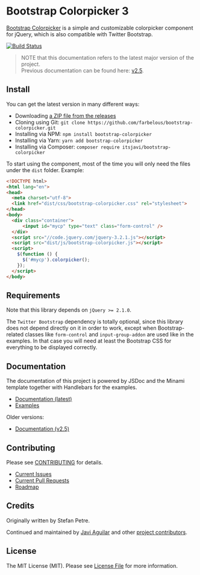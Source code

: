 # Bootstrap Colorpicker 3

[Bootstrap Colorpicker](https://github.com/farbelous/bootstrap-colorpicker/) is a simple and customizable colorpicker 
component for jQuery, which is also compatible with Twitter Bootstrap.

[![Build Status](https://api.travis-ci.org/farbelous/bootstrap-colorpicker.svg?branch=master)](https://travis-ci.org/farbelous/bootstrap-colorpicker)


> NOTE that this documentation refers to the latest major version of the project.<br>
> Previous documentation can be found here: [v2.5](https://farbelous.github.io/bootstrap-colorpicker/v2/).

## Install
You can get the latest version in many different ways:

- Downloading [a ZIP file from the releases](https://github.com/farbelous/bootstrap-colorpicker/releases)
- Cloning using Git: `git clone https://github.com/farbelous/bootstrap-colorpicker.git`
- Installing via NPM: `npm install bootstrap-colorpicker`
- Installing via Yarn: `yarn add bootstrap-colorpicker`
- Installing via Composer: `composer require itsjavi/bootstrap-colorpicker`


To start using the component, most of the time you will only need the files under the `dist` folder.
Example:

```html
<!DOCTYPE html>
<html lang="en">
<head>
  <meta charset="utf-8">
  <link href="dist/css/bootstrap-colorpicker.css" rel="stylesheet">
</head>
<body>
  <div class="container">
      <input id="mycp" type="text" class="form-control" />
  </div>
  <script src="//code.jquery.com/jquery-3.2.1.js"></script>
  <script src="dist/js/bootstrap-colorpicker.js"></script>
  <script>
    $(function () {
      $('#mycp').colorpicker();
    });
  </script>
</body>
```

## Requirements
Note that this library depends on `jQuery >= 2.1.0`.

The `Twitter Bootstrap` dependency is totally optional, since this library does not depend directly
on it in order to work, except when Bootstrap-related classes like `form-control` and `input-group-addon` are used 
like in the examples. In that case you will need at least the Bootstrap CSS for everything to be displayed correctly.

## Documentation

The documentation of this project is powered by JSDoc and the Minami template together with Handlebars for the
examples.

* [Documentation (latest)](https://farbelous.github.io/bootstrap-colorpicker/)
* [Examples](https://farbelous.github.io/bootstrap-colorpicker/tutorial-Basics.html)
    
Older versions:
* [Documentation (v2.5)](https://farbelous.github.io/bootstrap-colorpicker/v2/)

## Contributing
Please see [CONTRIBUTING](https://github.com/farbelous/bootstrap-colorpicker/blob/master/.github/CONTRIBUTING.md) 
for details.

* [Current Issues](https://github.com/farbelous/bootstrap-colorpicker/issues)
* [Current Pull Requests](https://github.com/farbelous/bootstrap-colorpicker/pulls)
* [Roadmap](https://github.com/farbelous/bootstrap-colorpicker/milestones)

## Credits
Originally written by Stefan Petre.

Continued and maintained by [Javi Aguilar](https://itsjavi.com) and other [project contributors](https://github.com/farbelous/bootstrap-colorpicker/graphs/contributors).

## License
The MIT License (MIT).
Please see [License File](https://github.com/farbelous/bootstrap-colorpicker/blob/master/LICENSE) for more information.
